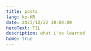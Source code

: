 ```yaml
---
title: posts
lang: ko-KR
date: 2023/12/22 10:00:00
heroText: TIL
description: what i've learned
home: true
---
```


<template v-for="page in posts">
  <h5>{{page.frontmatter.lastUpdated}}</h5>
  <h3><router-link :to="{ path: page.path}">{{page.title}}</router-link></h3>
</template>

<script>
export default {
  computed: {
    posts() {
      let posts = []
      for (let page of this.$site.pages) {
        if ( page.relativePath.startsWith("posts")) {
          posts.push(page)
        }
      }
      posts = posts.sort((a,b)=> new Date(b.frontmatter.lastUpdated) - new Date(a.frontmatter.lastUpdated))
      return posts
    }
  },
}
</script>
